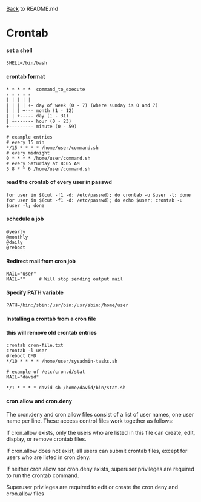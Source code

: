 [Back](README.md) to README.md

# Crontab

#### set a shell
```
SHELL=/bin/bash
```
#### crontab format
```
* * * * *  command_to_execute
- - - - -
| | | | |
| | | | +- day of week (0 - 7) (where sunday is 0 and 7)
| | | +--- month (1 - 12)
| | +----- day (1 - 31)
| +------- hour (0 - 23)
+--------- minute (0 - 59)

# example entries
# every 15 min
*/15 * * * * /home/user/command.sh
# every midnight
0 * * * * /home/user/command.sh
# every Saturday at 8:05 AM
5 8 * * 6 /home/user/command.sh
```

#### read the crontab of every user in passwd
```
for user in $(cut -f1 -d: /etc/passwd); do crontab -u $user -l; done
for user in $(cut -f1 -d: /etc/passwd); do echo $user; crontab -u $user -l; done
```

#### schedule a job 
```
@yearly
@monthly
@daily
@reboot
```

#### Redirect mail from cron job
```
MAIL="user"
MAIL=""		# Will stop sending output mail
```

#### Specify PATH variable
```
PATH=/bin:/sbin:/usr/bin:/usr/sbin:/home/user
```

#### Installing a crontab from a cron file
#### this will remove old crontab entries
```
crontab cron-file.txt
crontab -l user
@reboot CMD
*/10 * * * * /home/user/sysadmin-tasks.sh

# example of /etc/cron.d/stat
MAIL="david"

*/1 * * * * david sh /home/david/bin/stat.sh
```

#### cron.allow and cron.deny
The cron.deny and cron.allow files consist of a list of user names, one user name per line.
These access control files work together as follows:

If cron.allow exists, only the users who are listed in this file can create, edit, display, or remove crontab files.

If cron.allow does not exist, all users can submit crontab files, except for users who are listed in cron.deny.

If neither cron.allow nor cron.deny exists, superuser privileges are required to run the crontab command.

Superuser privileges are required to edit or create the cron.deny and cron.allow files
